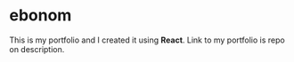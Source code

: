 # ebonom

This is my portfolio and I created it using **React**. Link to my portfolio is repo on description.
